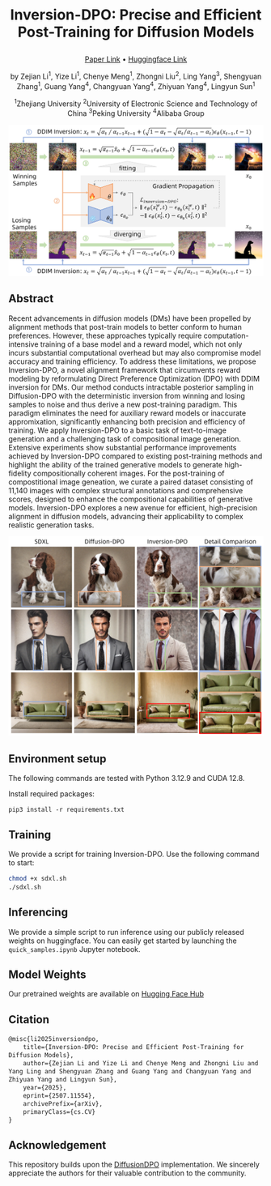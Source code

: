 # <p align="center"> Inversion-DPO: Precise and Efficient Post-Training for Diffusion Models </p>

<p align="center">
  <a href="https://arxiv.org/abs/2507.11554">Paper Link</a> •
  <a href="https://huggingface.co/ezlee258258/Inversion-DPO">Huggingface Link</a>
</p>

<p align="center">
  by Zejian Li<sup>1</sup>, Yize Li<sup>1</sup>, Chenye Meng<sup>1</sup>, Zhongni Liu<sup>2</sup>, Ling Yang<sup>3</sup>, Shengyuan Zhang<sup>1</sup>, Guang Yang<sup>4</sup>, Changyuan Yang<sup>4</sup>, Zhiyuan Yang<sup>4</sup>, Lingyun Sun<sup>1</sup>
</p>

<p align="center">
  <sup>1</sup>Zhejiang University  <sup>2</sup>University of Electronic Science and Technology of China  <sup>3</sup>Peking University  <sup>4</sup>Alibaba Group
</p>

![teaser](https://github.com/MIGHTYEZ/Inversion-DPO/blob/main/assets/pipeline.png)

## Abstract
Recent advancements in diffusion models (DMs) have been propelled by alignment methods that post-train models to better conform to human preferences. However, these approaches typically require computation-intensive training of a base model and a reward model, which not only incurs substantial computational overhead but may also compromise model accuracy and training efficiency. To address these limitations, we propose Inversion-DPO, a novel alignment framework that circumvents reward modeling by reformulating Direct Preference Optimization (DPO) with DDIM inversion for DMs. Our method conducts intractable posterior sampling in Diffusion-DPO with the deterministic inversion from winning and losing samples to noise and thus derive a new post-training paradigm. This paradigm eliminates the need for auxiliary reward models or inaccurate appromixation, significantly enhancing both precision and efficiency of training. We apply Inversion-DPO to a basic task of text-to-image generation and a challenging task of compositional image generation. Extensive experiments show substantial performance improvements achieved by Inversion-DPO compared to existing post-training methods and highlight the ability of the trained generative models to generate high-fidelity compositionally coherent images. For the post-training of compostitional image geneation, we curate a paired dataset consisting of 11,140 images with complex structural annotations and comprehensive scores, designed to enhance the compositional capabilities of generative models. Inversion-DPO explores a new avenue for efficient, high-precision alignment in diffusion models, advancing their applicability to complex realistic generation tasks.

![detail](https://github.com/MIGHTYEZ/Inversion-DPO/blob/main/assets/detail.png)


## Environment setup
The following commands are tested with Python 3.12.9 and CUDA 12.8.

Install required packages:

```
pip3 install -r requirements.txt
```
## Training
We provide a script for training Inversion-DPO. Use the following command to start:
```bash
chmod +x sdxl.sh
./sdxl.sh
```
## Inferencing
We provide a simple script to run inference using our publicly released weights on huggingface. You can easily get started by launching the `quick_samples.ipynb` Jupyter notebook.

## Model Weights
Our pretrained weights are available on [Hugging Face Hub](https://huggingface.co/ezlee258258/Inversion-DPO)


## Citation
```
@misc{li2025inversiondpo,
    title={Inversion-DPO: Precise and Efficient Post-Training for Diffusion Models},
    author={Zejian Li and Yize Li and Chenye Meng and Zhongni Liu and Yang Ling and Shengyuan Zhang and Guang Yang and Changyuan Yang and Zhiyuan Yang and Lingyun Sun},
    year={2025},
    eprint={2507.11554},
    archivePrefix={arXiv},
    primaryClass={cs.CV}
}
```

## Acknowledgement
This repository builds upon the [DiffusionDPO](https://github.com/SalesforceAIResearch/DiffusionDPO) implementation. We sincerely appreciate the authors for their valuable contribution to the community.